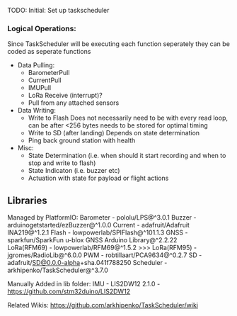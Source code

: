 TODO:
Initial:
Set up taskscheduler


### Logical Operations:
Since TaskScheduler will be executing each function seperately they can be coded as seperate functions
- Data Pulling:
    - BarometerPull
    - CurrentPull
    - IMUPull
    - LoRa Receive (interrupt)?
    - Pull from any attached sensors
- Data Writing:
    - Write to Flash
        Does not necessarily need to be with every read loop, can be after <256 bytes needs to be stored for optimal timing
    - Write to SD (after landing)
        Depends on state determination
    - Ping back ground station with health
- Misc:
    - State Determination (i.e. when should it start recording and when to stop and write to flash)
    - State Indicaton (i.e. buzzer etc)
    - Actuation with state for payload or flight actions


## Libraries
Managed by PlatformIO:
    Barometer - pololu/LPS@^3.0.1
    Buzzer - arduinogetstarted/ezBuzzer@^1.0.0
    Current - adafruit/Adafruit INA219@^1.2.1
    Flash - lowpowerlab/SPIFlash@^101.1.3
    GNSS - sparkfun/SparkFun u-blox GNSS Arduino Library@^2.2.22       
    LoRa(RFM69) - lowpowerlab/RFM69@^1.5.2 >>> LoRa(RFM95) - jgromes/RadioLib@^6.0.0
    PWM - robtillaart/PCA9634@^0.2.7
    SD - adafruit/SD@0.0.0-alpha+sha.041f788250
    Scheduler - arkhipenko/TaskScheduler@^3.7.0

Manually Added in lib folder:
    IMU - LIS2DW12 2.1.0 - https://github.com/stm32duino/LIS2DW12

Related Wikis:
    https://github.com/arkhipenko/TaskScheduler/wiki